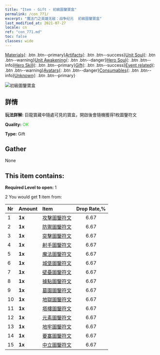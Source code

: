 ```yaml
---
title: "Item - Gift - 初級圖鑒寶盒"
permalink: /con_771/
excerpt: "魔法门之英雄无敌：战争纪元  初級圖鑒寶盒"
last_modified_at: 2021-07-27
locale: cn
ref: "con_771.md"
toc: false
classes: wide
---
```

 [Materials](/ItemsCN/){: .btn .btn--primary}[Artifacts](/ItemsCN/Artifacts/){: .btn .btn--success}[Unit Soul](/ItemsCN/UnitSoul/){: .btn .btn--warning}[Unit Awakening](/ItemsCN/UnitAwakening/){: .btn .btn--danger}[Hero Soul](/ItemsCN/HeroSoul/){: .btn .btn--info}[Hero Skill](/ItemsCN/HeroSkill/){: .btn .btn--primary}[Gift](/ItemsCN/Gift/){: .btn .btn--success}[Event related](/ItemsCN/Events/){: .btn .btn--warning}[Avatars](/ItemsCN/Avatars/){: .btn .btn--danger}[Consumables](/ItemsCN/Consumables/){: .btn .btn--info}[Unknown](/ItemsCN/Unknown/){: .btn .btn--primary}

 ![初級圖鑒寶盒](/images/t/i_tujianhezi1.png)

## 詳情
 **玩法詳解:** 巨龍寶藏中隨處可見的寶盒，開啟後會隨機獲得1枚圖鑒符文

 **Quality:** <span style="color: #32CD32">OK</span>

 **Type:** Gift

## Gather

  None

## This item contains:

 **Required Level to open:** 1

 2 You would get **1** item  from:

  | Nr | Amount |     Item    | Drop Rate,% |
  |:---|:-------|:------------|:---------:|
  | 1 |  **1x** | [攻擊圖鑒符文](/cn/Items/con_734/) | 6.67 | 
  | 2 |  **1x** | [防禦圖鑒符文](/cn/Items/con_739/) | 6.67 | 
  | 3 |  **1x** | [突擊圖鑒符文](/cn/Items/con_741/) | 6.67 | 
  | 4 |  **1x** | [射手圖鑒符文](/cn/Items/con_742/) | 6.67 | 
  | 5 |  **1x** | [魔法圖鑒符文](/cn/Items/con_746/) | 6.67 | 
  | 6 |  **1x** | [城堡圖鑒符文](/cn/Items/con_752/) | 6.67 | 
  | 7 |  **1x** | [壁壘圖鑒符文](/cn/Items/con_753/) | 6.67 | 
  | 8 |  **1x** | [據點圖鑒符文](/cn/Items/con_754/) | 6.67 | 
  | 9 |  **1x** | [墓園圖鑒符文](/cn/Items/con_755/) | 6.67 | 
  | 10 |  **1x** | [地獄圖鑒符文](/cn/Items/con_777/) | 6.67 | 
  | 11 |  **1x** | [塔樓圖鑒符文](/cn/Items/con_785/) | 6.67 | 
  | 12 |  **1x** | [元素圖鑒符文](/cn/Items/con_791/) | 6.67 | 
  | 13 |  **1x** | [地牢圖鑒符文](/cn/Items/con_792/) | 6.67 | 
  | 14 |  **1x** | [要塞圖鑒符文](/cn/Items/con_818/) | 6.67 | 
  | 15 |  **1x** | [中立圖鑒符文](/cn/Items/con_869/) | 6.67 | 
